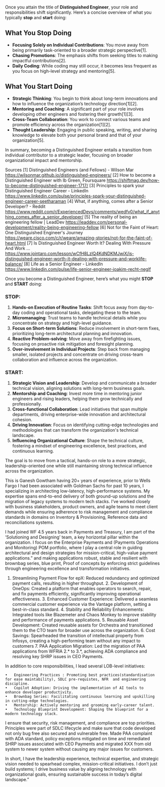 Once you attain the title of **Distinguished Engineer**, your role and responsibilities shift significantly. Here’s a concise overview of what you typically **stop** and **start** doing:

## What You Stop Doing
- **Focusing Solely on Individual Contributions**: You move away from being primarily task-oriented to a broader strategic perspective[1].
- **Chasing Promotions**: The emphasis shifts from seeking titles to making impactful contributions[2].
- **Daily Coding**: While coding may still occur, it becomes less frequent as you focus on high-level strategy and mentoring[5].

## What You Start Doing
- **Strategic Thinking**: You begin to think about long-term innovations and how to influence the organization’s technology direction[1][2].
- **Mentoring and Coaching**: A significant part of your role involves developing other engineers and fostering their growth[1][3].
- **Cross-Team Collaboration**: You work to connect various teams and promote efficiency across the organization[1][2].
- **Thought Leadership**: Engaging in public speaking, writing, and sharing knowledge to elevate both your personal brand and that of your organization[5].

In summary, becoming a Distinguished Engineer entails a transition from individual contributor to a strategic leader, focusing on broader organizational impact and mentorship.

Sources
[1] Distinguished Engineers (and Fellows) - Wilson Mar https://wilsonmar.github.io/distinguished-engineers/
[2] How to become a Distinguished Engineer with Ib Green, Foursquare https://shiftmag.dev/how-to-become-distinguished-engineer-1717/
[3] Principles to spark your Distinguished Engineer Career - LinkedIn https://www.linkedin.com/pulse/principles-spark-your-distinguished-engineer-career-seetharaman
[4] What, if anything, comes after a Senior Developer? - Reddit https://www.reddit.com/r/ExperiencedDevs/comments/wedfv0/what_if_anything_comes_after_a_senior_developer/
[5] The reality of being an engineering fellow | LeadDev https://leaddev.com/personal-development/reality-being-engineering-fellow
[6] Not for the Faint of Heart: One Distinguished Engineer's Journey https://weare.cisco.com/c/r/weare/amazing-stories/not-for-the-faint-of-heart.html
[7] Is Distinguished Engineer Worth It? Dealing With Pressure And Work ... https://www.jointaro.com/lesson/wCfH8LzlQ4KdNDKMJwiX/is-distinguished-engineer-worth-it-dealing-with-pressure-and-worklife-balance/
[8] Life as a Senior Engineer - LinkedIn https://www.linkedin.com/pulse/life-senior-engineer-joakim-recht-neglf


Once you become a Distinguished Engineer, here’s what you might **STOP** and **START** doing:

### **STOP:**
1. **Hands-on Execution of Routine Tasks**: Shift focus away from day-to-day coding and operational tasks, delegating these to the team.
2. **Micromanaging**: Trust teams to handle technical details while you concentrate on strategy and high-level guidance.
3. **Focus on Short-term Solutions**: Reduce involvement in short-term fixes, prioritizing long-term architectural planning and innovation.
4. **Reactive Problem-solving**: Move away from firefighting issues, focusing on proactive risk mitigation and foresight planning.
5. **Over-involvement in Individual Projects**: Step back from managing smaller, isolated projects and concentrate on driving cross-team collaboration and influence across the organization.

### **START:**
1. **Strategic Vision and Leadership**: Develop and communicate a broader technical vision, aligning solutions with long-term business goals.
2. **Mentorship and Coaching**: Invest more time in mentoring junior engineers and rising leaders, helping them grow technically and professionally.
3. **Cross-functional Collaboration**: Lead initiatives that span multiple departments, driving enterprise-wide innovation and architectural cohesion.
4. **Driving Innovation**: Focus on identifying cutting-edge technologies and methodologies that can transform the organization's technical landscape.
5. **Influencing Organizational Culture**: Shape the technical culture, fostering a mindset of engineering excellence, best practices, and continuous learning.

The goal is to move from a tactical, hands-on role to a more strategic, leadership-oriented one while still maintaining strong technical influence across the organization.

This is Ganesh Gowtham having 20+ years of experience, prior to Wells Fargo I had been associated with Goldman Sachs for past 10 years, I specializing in architecting low-latency, high-performance systems. My expertise spans end-to-end delivery of both ground-up solutions and the migration of legacy systems to modern tech stacks. I’ve worked closely with business stakeholders, product owners, and agile teams to meet client demands while ensuring adherence to risk management and compliance standards in domains on Inventory & Provisioning, Reference data and reconciliations systems.

I had joined WF 4.5 years back in Payments and Treasury, I am part of the ‘Solutioning and Designing’ team, a key horizontal pillar within the organization. I focus on the Enterprise Payments and (Payments Operations and Monitoring) POM portfolio, where I play a central role in guiding architectural and design strategies for mission-critical, high-value payment applications.” and  making applications robust, stable and resilient with brownbag series, blue print, Proof of concepts by enforcing strict guidelines through engineering excellence and transformation initiatives.

1.	Streamlining Payment Flow for epX: Reduced redundancy and optimized payment calls, resulting in higher throughput.
	2.	Development of OneOps: Created a platform that enables operators to search, repair, and fix payments efficiently, significantly improving operational effectiveness.
	3.	Enhanced Customer Experience: Delivered a seamless commercial customer experience via the Vantage platform, setting a best-in-class standard.
	4.	Stability and Reliability Enhancements: Integrated tools like Blazemeter and Chaos Monkey to improve stability and performance of payments applications.
	5.	Reusable Asset Development: Created reusable assets for Orchestra and transitioned them to the CTO team for broader use across the organization.
	6.	Cost Savings: Spearheaded the transition of intellectual property from Infosys, creating a high-performing team without any impact to customers
	7.	PAA Application Migration: Led the migration of PAA applications from WFRIA 2.* to 3.*, achieving ADA compliance and resolving key SHRP issues in CEO Payments.

In addition to core responsibilities, I lead several LOB-level initiatives:

	•	Engineering Practices : Promoting best practices(standardisation for ease maintability), SDLC pre-requistes, NFR  and engineering discipline.
	•	Copilot Adoption: Driving the implementation of AI tools to enhance developer productivity.
	•	Brownbag Series: Facilitating continuous learning and upskilling in cutting-edge technologies.
	•	Mentorship: Actively mentoring and grooming early-career talent.
	•	Technology Blueprint Development: Shaping the blueprint for a modern technology stack.

I ensure that security, risk management, and compliance are top priorities. Principles were part of SDLC lifecycle and make sure that code developed not only bug free also secured and vulnerable free. Made PAA complaint with ADA standard, policy exceptions mitigated on time and remediated SHRP issues associated with CEO Payments and migrated XXX from old system to newer system without causing any major issues for customers.

In short, I have the leadership experience, technical expertise, and strategic vision needed to spearhead complex, mission-critical initiatives. I don’t just build systems; I drive business value by aligning technology with organizational goals, ensuring sustainable success in today’s digital landscape.”